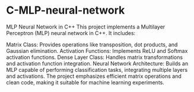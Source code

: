 # C-MLP-neural-network
MLP Neural Network in C++
This project implements a Multilayer Perceptron (MLP) neural network in C++. It includes:

Matrix Class: Provides operations like transposition, dot products, and Gaussian elimination.
Activation Functions: Implements ReLU and Softmax activation functions.
Dense Layer Class: Handles matrix transformations and activation function integration.
Neural Network Architecture: Builds an MLP capable of performing classification tasks, integrating multiple layers and activations.
The project emphasizes efficient matrix operations and clean code, making it suitable for machine learning experiments.
